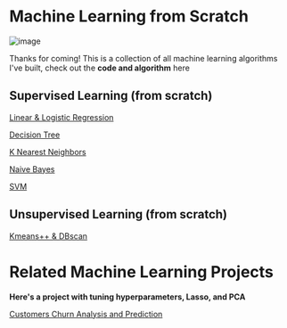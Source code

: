 # Machine Learning from Scratch
![image](https://www.pngitem.com/pimgs/m/346-3460443_machine-learning-course-near-me-machine-learning-logo.png)

Thanks for coming! This is a collection of all machine learning algorithms I've built, check out the **code and algorithm** here

## Supervised Learning (from scratch)
[Linear & Logistic Regression](https://github.com/xiaolancara/MLCode/blob/main/Logistic_Linear%20Regression%20from%20scratch.ipynb)

[Decision Tree](https://github.com/xiaolancara/MLCode/blob/main/Decision_Tree%20from%20scratch.ipynb)

[K Nearest Neighbors](https://github.com/xiaolancara/MLCode/blob/main/KNN%20from%20scratch.ipynb)

[Naive Bayes](https://github.com/xiaolancara/MLCode/blob/main/NaiveBayes_from_Scratch.ipynb)

[SVM](https://github.com/xiaolancara/MLCode/blob/main/SVM%20from%20scratch.ipynb)

## Unsupervised Learning (from scratch)
[Kmeans++ & DBscan](https://github.com/xiaolancara/MLCode/blob/main/Kmeans%2B%2B_DBscan_assn.ipynb)


# Related Machine Learning Projects
**Here's a project with tuning hyperparameters, Lasso, and PCA**

[Customers Churn Analysis and Prediction](https://github.com/xiaolancara/MLCode/blob/main/CustomersChurnAnalysisPrediction.ipynb)
